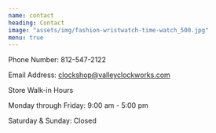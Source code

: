 ```yaml
---
name: contact
heading: Contact
image: "assets/img/fashion-wristwatch-time-watch_500.jpg"
menu: true
---
```


Phone Number: 812-547-2122

Email Address: clockshop@valleyclockworks.com
 
Store Walk-in Hours

Monday through Friday: 9:00 am - 5:00 pm

Saturday & Sunday: Closed
